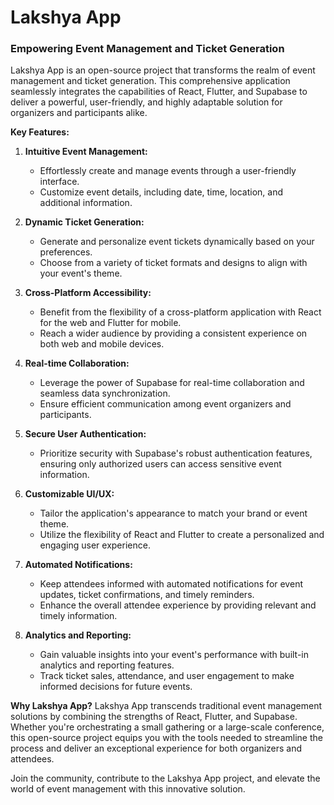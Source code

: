 
# Lakshya App 
### Empowering Event Management and Ticket Generation

Lakshya App is an open-source project that transforms the realm of event management and ticket generation. This comprehensive application seamlessly integrates the capabilities of React, Flutter, and Supabase to deliver a powerful, user-friendly, and highly adaptable solution for organizers and participants alike.

**Key Features:**

1. **Intuitive Event Management:**
   - Effortlessly create and manage events through a user-friendly interface.
   - Customize event details, including date, time, location, and additional information.

2. **Dynamic Ticket Generation:**
   - Generate and personalize event tickets dynamically based on your preferences.
   - Choose from a variety of ticket formats and designs to align with your event's theme.

3. **Cross-Platform Accessibility:**
   - Benefit from the flexibility of a cross-platform application with React for the web and Flutter for mobile.
   - Reach a wider audience by providing a consistent experience on both web and mobile devices.

4. **Real-time Collaboration:**
   - Leverage the power of Supabase for real-time collaboration and seamless data synchronization.
   - Ensure efficient communication among event organizers and participants.

5. **Secure User Authentication:**
   - Prioritize security with Supabase's robust authentication features, ensuring only authorized users can access sensitive event information.

6. **Customizable UI/UX:**
   - Tailor the application's appearance to match your brand or event theme.
   - Utilize the flexibility of React and Flutter to create a personalized and engaging user experience.

7. **Automated Notifications:**
   - Keep attendees informed with automated notifications for event updates, ticket confirmations, and timely reminders.
   - Enhance the overall attendee experience by providing relevant and timely information.

8. **Analytics and Reporting:**
   - Gain valuable insights into your event's performance with built-in analytics and reporting features.
   - Track ticket sales, attendance, and user engagement to make informed decisions for future events.

**Why Lakshya App?**
Lakshya App transcends traditional event management solutions by combining the strengths of React, Flutter, and Supabase. Whether you're orchestrating a small gathering or a large-scale conference, this open-source project equips you with the tools needed to streamline the process and deliver an exceptional experience for both organizers and attendees.

Join the community, contribute to the Lakshya App project, and elevate the world of event management with this innovative solution.

